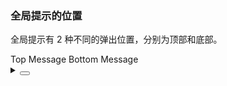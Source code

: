 ### 全局提示的位置

全局提示有 2 种不同的弹出位置，分别为顶部和底部。

<div class="cell-demo vp-rwa">
  <yc-space>
    <yc-button
      @click="this.$message.info({ content: 'This is an info message!' })"
      >Top Message</yc-button
    >
    <yc-button
      @click="
          this.$message.info({
            content: 'This is an info message!',
            position: 'bottom',
          })
      "
      >Bottom Message</yc-button
    >
  </yc-space>
</div>

<script setup></script>

<details>
<summary>
 <button class="code-btn"  >
    <icon-code />
 </button>
</summary>

```vue
<template>
  <yc-space>
    <yc-button
      @click="this.$message.info({ content: 'This is an info message!' })"
      >Top Message</yc-button
    >
    <yc-button
      @click="
        this.$message.info({
          content: 'This is an info message!',
          position: 'bottom',
        })
      "
      >Bottom Message</yc-button
    >
  </yc-space>
</template>

<script setup></script>
```

</details>
